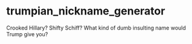 # trumpian_nickname_generator
Crooked Hillary?  Shifty Schiff?  What kind of dumb insulting name would Trump give you?

